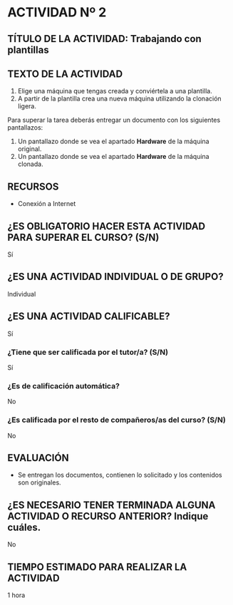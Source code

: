 # ACTIVIDAD Nº 2

## TÍTULO DE LA ACTIVIDAD: Trabajando con plantillas

## TEXTO DE LA ACTIVIDAD

1. Elige una máquina que tengas creada y conviértela a una plantilla.
2. A partir de la plantilla crea una nueva máquina utilizando la clonación ligera.

Para superar la tarea deberás entregar un documento con los siguientes pantallazos:

1. Un pantallazo donde se vea el apartado **Hardware** de la máquina original.
2. Un pantallazo donde se vea el apartado **Hardware** de la máquina clonada.

## RECURSOS

* Conexión a Internet

## ¿ES OBLIGATORIO HACER ESTA ACTIVIDAD PARA SUPERAR EL CURSO? (S/N)

Sí

## ¿ES UNA ACTIVIDAD INDIVIDUAL O DE GRUPO?

Individual

## ¿ES UNA ACTIVIDAD CALIFICABLE?

Sí

### ¿Tiene que ser calificada por el tutor/a? (S/N)

Sí

### ¿Es de calificación automática?

No

### ¿Es calificada por el resto de compañeros/as del curso? (S/N)

No

## EVALUACIÓN

* Se entregan los documentos, contienen lo solicitado y los contenidos son originales.

## ¿ES NECESARIO TENER TERMINADA ALGUNA ACTIVIDAD O RECURSO ANTERIOR? Indique cuáles.

No

## TIEMPO ESTIMADO PARA REALIZAR LA ACTIVIDAD

1 hora